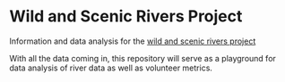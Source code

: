 # Wild and Scenic Rivers Project

Information and data analysis for the [wild and scenic rivers project](https://www.adventurescientists.org/rivers.html)

With all the data coming in, this repository will serve as a playground for data analysis of river data as well as volunteer metrics.
